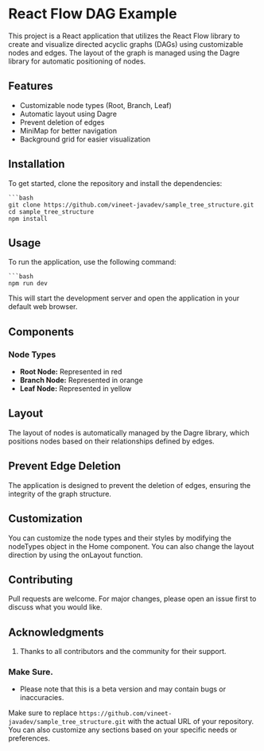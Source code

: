 # React Flow DAG Example

This project is a React application that utilizes the React Flow library to create and visualize directed acyclic graphs (DAGs) using customizable nodes and edges. The layout of the graph is managed using the Dagre library for automatic positioning of nodes.

## Features

- Customizable node types (Root, Branch, Leaf)
- Automatic layout using Dagre
- Prevent deletion of edges
- MiniMap for better navigation
- Background grid for easier visualization

## Installation

To get started, clone the repository and install the dependencies:

    ```bash
    git clone https://github.com/vineet-javadev/sample_tree_structure.git
    cd sample_tree_structure
    npm install 

 ## Usage
To run the application, use the following command:

    ```bash
    npm run dev

This will start the development server and open the application in your default web browser.

## Components
### Node Types
- **Root Node:** Represented in red
- **Branch Node:** Represented in orange
- **Leaf Node:** Represented in yellow

## Layout
The layout of nodes is automatically managed by the Dagre library, which positions nodes based on their relationships defined by edges.

## Prevent Edge Deletion
The application is designed to prevent the deletion of edges, ensuring the integrity of the graph structure.

## Customization
You can customize the node types and their styles by modifying the nodeTypes object in the Home component. You can also change the layout direction by using the onLayout function.

## Contributing
Pull requests are welcome. For major changes, please open an issue first to discuss what you would like.


## Acknowledgments
1. Thanks to all contributors and the community for their support.

### Make Sure.
- Please note that this is a beta version and may contain bugs or inaccuracies.

Make sure to replace `https://github.com/vineet-javadev/sample_tree_structure.git` with the actual URL of your repository. You can also customize any sections based on your specific needs or preferences.